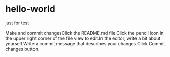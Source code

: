 # hello-world
just for test

Make and commit changesClick the README.md file.Click the  pencil icon in the upper right corner of the file view to edit.In the editor, write a bit about yourself.Write a commit message that describes your changes.Click Commit changes button.
